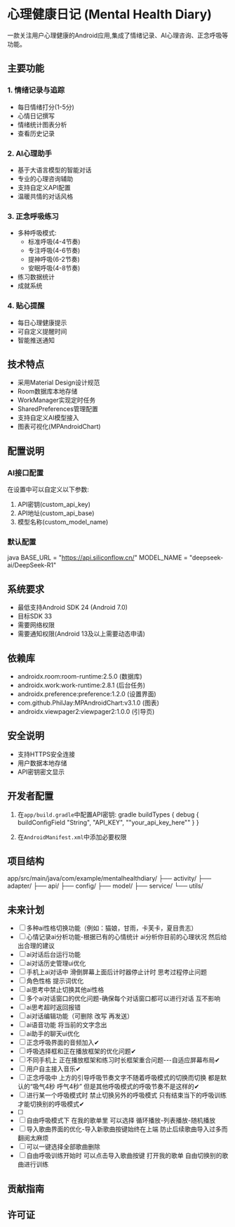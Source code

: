# 心理健康日记 (Mental Health Diary)

一款关注用户心理健康的Android应用,集成了情绪记录、AI心理咨询、正念呼吸等功能。

## 主要功能

### 1. 情绪记录与追踪
- 每日情绪打分(1-5分)
- 心情日记撰写
- 情绪统计图表分析
- 查看历史记录

### 2. AI心理助手
- 基于大语言模型的智能对话
- 专业的心理咨询辅助
- 支持自定义API配置
- 温暖共情的对话风格

### 3. 正念呼吸练习
- 多种呼吸模式:
    - 标准呼吸(4-4节奏)
    - 专注呼吸(4-6节奏)
    - 提神呼吸(6-2节奏)
    - 安眠呼吸(4-8节奏)
- 练习数据统计
- 成就系统

### 4. 贴心提醒
- 每日心理健康提示
- 可自定义提醒时间
- 智能推送通知

## 技术特点

- 采用Material Design设计规范
- Room数据库本地存储
- WorkManager实现定时任务
- SharedPreferences管理配置
- 支持自定义AI模型接入
- 图表可视化(MPAndroidChart)

## 配置说明

### AI接口配置
在设置中可以自定义以下参数:
1. API密钥(custom_api_key)
2. API地址(custom_api_base)
3. 模型名称(custom_model_name)

### 默认配置
java
BASE_URL = "https://api.siliconflow.cn/"
MODEL_NAME = "deepseek-ai/DeepSeek-R1"

## 系统要求
- 最低支持Android SDK 24 (Android 7.0)
- 目标SDK 33
- 需要网络权限
- 需要通知权限(Android 13及以上需要动态申请)

## 依赖库
- androidx.room:room-runtime:2.5.0 (数据库)
- androidx.work:work-runtime:2.8.1 (后台任务)
- androidx.preference:preference:1.2.0 (设置界面)
- com.github.PhilJay:MPAndroidChart:v3.1.0 (图表)
- androidx.viewpager2:viewpager2:1.0.0 (引导页)

## 安全说明
- 支持HTTPS安全连接
- 用户数据本地存储
- API密钥密文显示

## 开发者配置
1. 在`app/build.gradle`中配置API密钥:
   gradle
   buildTypes {
   debug {
   buildConfigField "String", "API_KEY", "\"your_api_key_here\""
   }
   }

2. 在`AndroidManifest.xml`中添加必要权限

## 项目结构
app/src/main/java/com/example/mentalhealthdiary/
├── activity/
├── adapter/
├── api/
├── config/
├── model/
├── service/
└── utils/

## 未来计划

- [ ] 多种ai性格切换功能（例如：猫娘，甘雨，卡芙卡，夏目贵志）
- [ ] 心情记录ai分析功能-根据已有的心情统计 ai分析你目前的心理状况 然后给出合理的建议
- [ ] ai对话后台运行功能
- [ ] ai对话历史管理ui优化
- [ ] 手机上ai对话中 滑倒屏幕上面后计时器停止计时 思考过程停止问题
- [ ] 角色性格 提示词优化
- [ ] ai思考中禁止切换其他ai性格
- [ ] 多个ai对话窗口的优化问题-确保每个对话窗口都可以进行对话 互不影响
- [ ] ai思考超时返回报错
- [ ] ai对话编辑功能（可删除 改写 再发送）
- [ ] ai语音功能 将当前的文字念出
- [ ] ai助手的聊天ui优化
- [ ] 正念呼吸界面的音频加入✔
- [ ] 呼吸选择框和正在播放框架的优化问题✔
- [ ] 不同手机上 正在播放框架和练习时长框架重合问题---自适应屏幕布局✔
- [ ] 用户自主接入音乐✔
- [ ] 正念呼吸中 上方的引导呼吸节奏文字不随着呼吸模式的切换而切换 都是默认的“吸气4秒 呼气4秒” 但是其他呼吸模式的呼吸节奏不是这样的✔
- [ ] 进行某一个呼吸模式时 禁止切换另外的呼吸模式 只有结束当下的呼吸训练 才能切换别的呼吸模式✔
- [ ] 
- [ ] 自由呼吸模式下 在我的歌单里 可以选择 循环播放-列表播放-随机播放 
- [ ] 导入歌曲界面的优化-导入新歌曲按键始终在上端 防止后续歌曲导入过多而翻阅太麻烦
- [ ] 可以一键选择全部歌曲删除
- [ ] 自由呼吸训练开始时 可以点击导入歌曲按键 打开我的歌单 自由切换别的歌曲进行训练

## 贡献指南


## 许可证